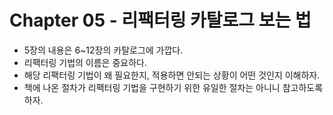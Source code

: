 # Chapter 05 - 리팩터링 카탈로그 보는 법

- 5장의 내용은 6~12장의 카탈로그에 가깝다.
- 리팩터링 기법의 이름은 중요하다.
- 해당 리팩터링 기법이 왜 필요한지, 적용하면 안되는 상황이 어떤 것인지 이해하자.
- 책에 나온 절차가 리팩터링 기법을 구현하기 위한 유일한 절차는 아니니 참고하도록 하자.
